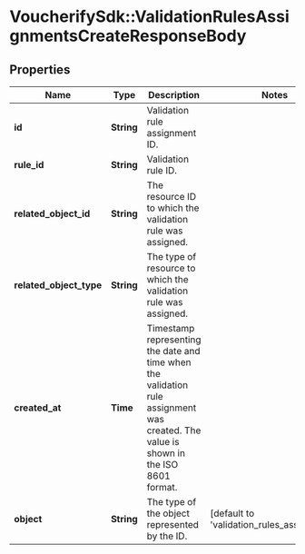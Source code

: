 # VoucherifySdk::ValidationRulesAssignmentsCreateResponseBody

## Properties

| Name | Type | Description | Notes |
| ---- | ---- | ----------- | ----- |
| **id** | **String** | Validation rule assignment ID. |  |
| **rule_id** | **String** | Validation rule ID. |  |
| **related_object_id** | **String** | The resource ID to which the validation rule was assigned. |  |
| **related_object_type** | **String** | The type of resource to which the validation rule was assigned. |  |
| **created_at** | **Time** | Timestamp representing the date and time when the validation rule assignment was created. The value is shown in the ISO 8601 format. |  |
| **object** | **String** | The type of the object represented by the ID. | [default to &#39;validation_rules_assignment&#39;] |

